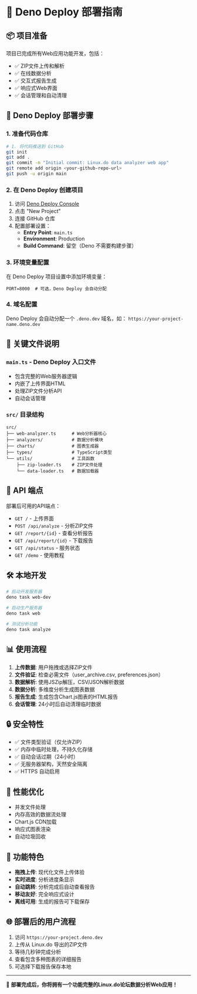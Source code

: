 # 🚀 Deno Deploy 部署指南

## 📦 项目准备

项目已完成所有Web应用功能开发，包括：

- ✅ ZIP文件上传和解析
- ✅ 在线数据分析
- ✅ 交互式报告生成
- ✅ 响应式Web界面
- ✅ 会话管理和自动清理

## 🔧 Deno Deploy 部署步骤

### 1. 准备代码仓库

```bash
# 1. 将代码推送到 GitHub
git init
git add .
git commit -m "Initial commit: Linux.do data analyzer web app"
git remote add origin <your-github-repo-url>
git push -u origin main
```

### 2. 在 Deno Deploy 创建项目

1. 访问 [Deno Deploy Console](https://dash.deno.com)
2. 点击 "New Project"
3. 连接 GitHub 仓库
4. 配置部署设置：
   - **Entry Point**: `main.ts`
   - **Environment**: Production
   - **Build Command**: 留空（Deno 不需要构建步骤）

### 3. 环境变量配置

在 Deno Deploy 项目设置中添加环境变量：

```
PORT=8000  # 可选，Deno Deploy 会自动分配
```

### 4. 域名配置

Deno Deploy 会自动分配一个 `.deno.dev` 域名，如：
`https://your-project-name.deno.dev`

## 📁 关键文件说明

### `main.ts` - Deno Deploy 入口文件
- 包含完整的Web服务器逻辑
- 内嵌了上传界面HTML
- 处理ZIP文件分析API
- 自动会话管理

### `src/` 目录结构
```
src/
├── web-analyzer.ts      # Web分析器核心
├── analyzers/           # 数据分析模块
├── charts/              # 图表生成器
├── types/               # TypeScript类型
└── utils/               # 工具函数
    ├── zip-loader.ts    # ZIP文件处理
    └── data-loader.ts   # 数据加载器
```

## 🔗 API 端点

部署后可用的API端点：

- `GET /` - 上传界面
- `POST /api/analyze` - 分析ZIP文件
- `GET /report/{id}` - 查看分析报告
- `GET /api/report/{id}` - 下载报告
- `GET /api/status` - 服务状态
- `GET /demo` - 使用教程

## 🛠️ 本地开发

```bash
# 启动开发服务器
deno task web-dev

# 启动生产服务器
deno task web

# 测试分析功能
deno task analyze
```

## 📊 使用流程

1. **上传数据**: 用户拖拽或选择ZIP文件
2. **文件验证**: 检查必需文件（user_archive.csv, preferences.json）
3. **数据解析**: 使用JSZip解压，CSV/JSON解析数据
4. **数据分析**: 多维度分析生成图表数据
5. **报告生成**: 生成包含Chart.js图表的HTML报告
6. **会话管理**: 24小时后自动清理临时数据

## 🔒 安全特性

- ✅ 文件类型验证（仅允许ZIP）
- ✅ 内存中临时处理，不持久化存储
- ✅ 自动会话过期（24小时）
- ✅ 无服务器架构，天然安全隔离
- ✅ HTTPS 自动启用

## 🎯 性能优化

- 并发文件处理
- 内存高效的数据流处理
- Chart.js CDN加载
- 响应式图表渲染
- 自动垃圾回收

## 📱 功能特色

- **拖拽上传**: 现代化文件上传体验
- **实时进度**: 分析进度条显示
- **自动跳转**: 分析完成后自动查看报告
- **移动友好**: 完全响应式设计
- **离线可用**: 生成的报告可下载保存

## 🌐 部署后的用户流程

1. 访问 `https://your-project.deno.dev`
2. 上传从 Linux.do 导出的ZIP文件
3. 等待几秒钟完成分析
4. 查看包含多种图表的详细报告
5. 可选择下载报告保存本地

---

🎉 **部署完成后，你将拥有一个功能完整的Linux.do论坛数据分析Web应用！**